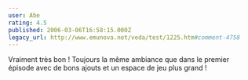 ```yaml
---
user: Abe
rating: 4.5
published: 2006-03-06T16:58:15.000Z
legacy_url: http://www.emunova.net/veda/test/1225.htm#comment-4758
---
```

Vraiment très bon ! Toujours la même ambiance que dans le premier épisode avec de bons ajouts et un espace de jeu plus grand !